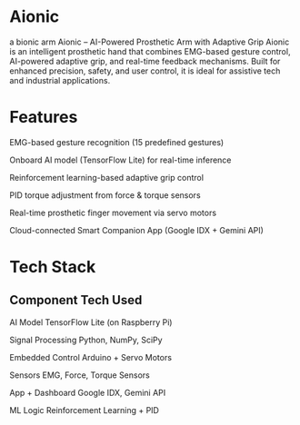 # Aionic
a bionic arm
Aionic – AI-Powered Prosthetic Arm with Adaptive Grip
Aionic is an intelligent prosthetic hand that combines EMG-based gesture control, AI-powered adaptive grip, and real-time feedback mechanisms. Built for enhanced precision, safety, and user control, it is ideal for assistive tech and industrial applications.

# Features


EMG-based gesture recognition (15 predefined gestures)

 Onboard AI model (TensorFlow Lite) for real-time inference

 Reinforcement learning-based adaptive grip control

 PID torque adjustment from force & torque sensors

 Real-time prosthetic finger movement via servo motors

 Cloud-connected Smart Companion App (Google IDX + Gemini API)

 # Tech Stack
## Component	Tech Used

AI Model	TensorFlow Lite (on Raspberry Pi)

Signal Processing	Python, NumPy, SciPy

Embedded Control	Arduino + Servo Motors

Sensors	EMG, Force, Torque Sensors

App + Dashboard	Google IDX, Gemini API

ML Logic	Reinforcement Learning + PID
